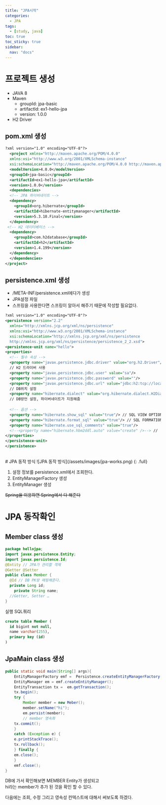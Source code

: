```yaml
---
title: "JPA시작"
categories:
  - JPA
tags:
  - [study, java]
toc: true
toc_sticky: true
sidebar: 
  nav: "docs"
---
```


# 프로젝트 생성
- JAVA 8
- Maven
  - groupId: jpa-basic
  - artifactId: ex1-hello-jpa
  - version: 1.0.0
- H2 Driver 

## pom.xml 생성
```xml
?xml version="1.0" encoding="UTF-8"?> 
  <project xmlns="http://maven.apache.org/POM/4.0.0" 
  xmlns:xsi="http://www.w3.org/2001/XMLSchema-instance" 
  xsi:schemaLocation="http://maven.apache.org/POM/4.0.0 http://maven.apache.org/xsd/maven-4.0.0.xsd"> 
  <modelVersion>4.0.0</modelVersion> 
  <groupId>jpa-basic</groupId> 
  <artifactId>ex1-hello-jpa</artifactId> 
  <version>1.0.0</version> 
  <dependencies> 
  <!-- JPA 하이버네이트 --> 
  <dependency> 
    <groupId>org.hibernate</groupId> 
    <artifactId>hibernate-entitymanager</artifactId> 
    <version>5.3.10.Final</version> 
  </dependency> 
 <!-- H2 데이터베이스 --> 
  <dependency> 
    <groupId>com.h2database</groupId> 
    <artifactId>h2</artifactId> 
    <version>1.4.199</version> 
  </dependency> 
  </dependencies> 
</project>
```

## persistence.xml 생성
- /META-INF/persistence.xml에다가 생성
- JPA설정 파일
- 스프링을 사용한다면 스프링이 알아서 해주기 때문에 작성할 필요없다.

```xml
?xml version="1.0" encoding="UTF-8"?> 
<persistence version="2.2" 
  xmlns="http://xmlns.jcp.org/xml/ns/persistence" 
  xmlns:xsi="http://www.w3.org/2001/XMLSchema-instance" 
  xsi:schemaLocation="http://xmlns.jcp.org/xml/ns/persistence 
  http://xmlns.jcp.org/xml/ns/persistence/persistence_2_2.xsd"> 
<persistence-unit name="hello"> 
<properties> 
  <!-- 필수 속성 --> 
  <property name="javax.persistence.jdbc.driver" value="org.h2.Driver"/> 
  // H2 드라이버 사용
  <property name="javax.persistence.jdbc.user" value="sa"/> 
  <property name="javax.persistence.jdbc.password" value=""/> 
  <property name="javax.persistence.jdbc.url" value="jdbc:h2:tcp://localhost/~/test"/> 
  // DB위치 설정
  <property name="hibernate.dialect" value="org.hibernate.dialect.H2Dialect"/> 
  // DB방언 설정, 하이버네이트가 지원해줌
 
  <!-- 옵션 --> 
  <property name="hibernate.show_sql" value="true"/> // SQL VIEW OPTION
  <property name="hibernate.format_sql" value="true"/> // SQL FORMATION
  <property name="hibernate.use_sql_comments" value="true"/> 
  <!--<property name="hibernate.hbm2ddl.auto" value="create" />--> // 
</properties> 
</persistence-unit> 
</persistence> 
```
<br/>
# JPA 동작 방식
![JPA 동작 방식](/assets/images/jpa-works.png)
{: .full}

1. 설정 정보를 persistence.xml에서 조회한다.
2. EntityManagerFactory 생성
3. EntityManager 생성   

~~Spring을 이용하면 Spring에서 다 해준다~~

# JPA 동작확인
## Member class 생성

```java
package hellojpa; 
import javax.persistence.Entity; 
import javax.persistence.Id; 
@Entity // JPA가 관리할 객체 
@Getter @Setter
public class Member { 
  @Id // DB PK랑 매핑해준다.
  private Long id; 
    private String name; 
  //Getter, Setter … 
} 
```
실행 SQL쿼리
```sql
create table Member ( 
  id bigint not null, 
  name varchar(255), 
  primary key (id) 
)
```

## JpaMain class 생성
```java
public static void main(String[] args){
    EntityManagerFactory emf =  Persistence.createEntityManagerFactory("hello");
    EntityManager em = emf.createEntityManager();	
    EntityTransaction tx =  em.getTransaction();
    tx.begin();
    try {
        Member member = new Meber();
        member.setName("hi");
        em.persist(member); 
        // member 영속화
    tx.commit(); 
    } 
    catch (Exception e) {
    e.printStackTrace();
	tx.rollback();
    } finally {
	em.close();
    }
    emf.close();
}

```
DB에 가서 확인해보면 MEMBER Entity가 생성되고    
hi라는 member가 추가 된 것을 확인 할 수 있다.

다음에는 조회, 수정 그리고 영속성 컨텍스트에 대해서 써보도록 하겠다.